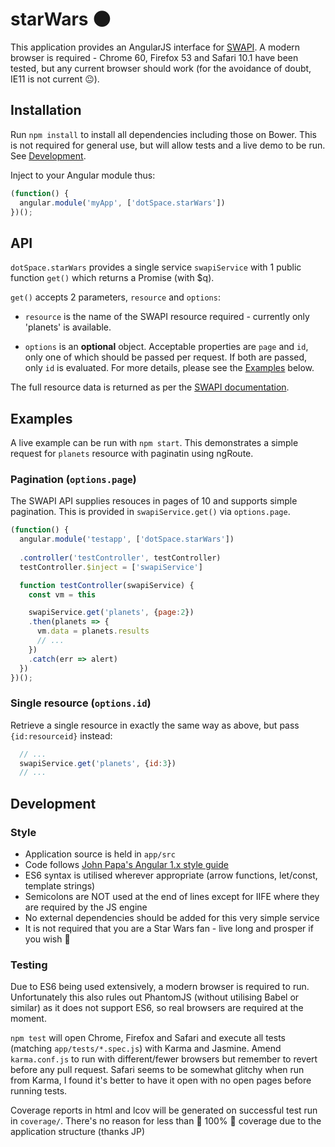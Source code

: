 # starWars 🌑

This application provides an AngularJS interface for [SWAPI](https://swapi.co). A modern browser is required - Chrome 60, Firefox 53 and Safari 10.1 have been tested, but any current browser should work (for the avoidance of doubt, IE11 is not current 😐). 

## Installation

Run `npm install` to install all dependencies including those on Bower. This is not required for general use, but will allow tests and a live demo to be run. See [Development](#development). 

Inject to your Angular module thus:

````javascript
(function() {
  angular.module('myApp', ['dotSpace.starWars'])
})();
````

## API

`dotSpace.starWars` provides a single service `swapiService` with 1 public function `get()` which returns a Promise (with $q). 

`get()` accepts 2 parameters, `resource` and `options`: 

- `resource` is the name of the SWAPI resource required - currently only 'planets' is available. 

- `options` is an **optional** object. Acceptable properties are `page` and `id`, only one of which should be passed per request. If both are passed, only `id` is evaluated. For more details, please see the [Examples](#examples) below. 

The full resource data is returned as per the [SWAPI documentation](http://swapi.co/documentation#planets). 

## Examples

A live example can be run with `npm start`. This demonstrates a simple request for `planets` resource with paginatin using ngRoute. 

### Pagination (`options.page`)

The SWAPI API supplies resouces in pages of 10 and supports simple pagination. This is provided in `swapiService.get()` via `options.page`. 

```javascript
(function() {
  angular.module('testapp', ['dotSpace.starWars'])
  
  .controller('testController', testController)
  testController.$inject = ['swapiService']

  function testController(swapiService) {
    const vm = this

    swapiService.get('planets', {page:2})
    .then(planets => {
      vm.data = planets.results
      // ...
    })
    .catch(err => alert)
  })
})();
```

### Single resource (`options.id`)

Retrieve a single resource in exactly the same way as above, but pass `{id:resourceid}` instead: 

```javascript
  // ...
  swapiService.get('planets', {id:3})
  // ...
```

## Development

### Style

- Application source is held in `app/src`
- Code follows [John Papa's Angular 1.x style guide](https://github.com/johnpapa/angular-styleguide/tree/master/a1)
- ES6 syntax is utilised wherever appropriate (arrow functions, let/const, template strings)
- Semicolons are NOT used at the end of lines except for IIFE where they are required by the JS engine
- No external dependencies should be added for this very simple service
- It is not required that you are a Star Wars fan - live long and prosper if you wish 🖖

### Testing

Due to ES6 being used extensively, a modern browser is required to run. Unfortunately this also rules out PhantomJS (without utilising Babel or similar) as it does not support ES6, so real browsers are required at the moment. 

`npm test` will open Chrome, Firefox and Safari and execute all tests (matching `app/tests/*.spec.js`) with Karma and Jasmine. Amend `karma.conf.js` to run with different/fewer browsers but remember to revert before any pull request. Safari seems to be somewhat glitchy when run from Karma, I found it's better to have it open with no open pages before running tests. 

Coverage reports in html and lcov will be generated on successful test run in `coverage/`. There's no reason for less than 🌟 100% 🌟 coverage due to the application structure (thanks JP)